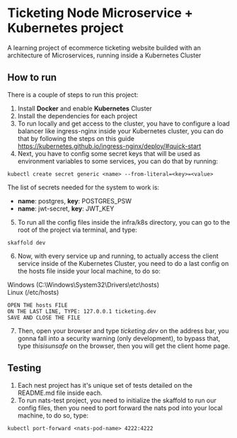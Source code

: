 # Ticketing Node Microservice + Kubernetes project

A learning project of ecommerce ticketing website builded with an architecture of Microservices, running inside a Kubernetes Cluster

## How to run

There is a couple of steps to run this project:

1. Install **Docker** and enable **Kubernetes** Cluster
2. Install the dependencies for each project
3. To run locally and get access to the cluster, you have to configure a load balancer like ingress-nginx inside your Kubernetes cluster, you can do that by following the steps on this guide https://kubernetes.github.io/ingress-nginx/deploy/#quick-start
4. Next, you have to config some secret keys that will be used as environment variables to some services, you can do that by running:

```
kubectl create secret generic <name> --from-literal=<key>=<value>
```

The list of secrets needed for the system to work is:
  - **name**: postgres, **key**: POSTGRES_PSW
  - **name**: jwt-secret, **key**: JWT_KEY
5. To run all the config files inside the infra/k8s directory, you can go to the root of the project via terminal, and type:

```
skaffold dev
```

6. Now, with every service up and running, to actually access the client service inside of the Kubernetes Cluster, you need to do a last config on the hosts file inside your local machine, to do so:

Windows (C:\Windows\System32\Drivers\etc\hosts) <br>
Linux (/etc/hosts)

```
OPEN THE hosts FILE
ON THE LAST LINE, TYPE: 127.0.0.1 ticketing.dev
SAVE AND CLOSE THE FILE
```

7. Then, open your browser and type *ticketing.dev* on the address bar, you gonna fall into a security warning (only development), to bypass that, type *thisisunsafe* on the browser, then you will get the client home page.

## Testing

1. Each nest project has it's unique set of tests detailed on the README.md file inside each.
2. To run nats-test project, you need to initialize the skaffold to run our config files, then you need to port forward the nats pod into your local machine, to do so, type:

```
kubectl port-forward <nats-pod-name> 4222:4222
```